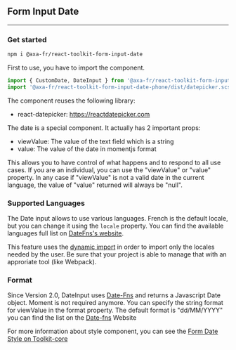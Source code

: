 ## Form Input Date

---

### Get started

```sh
npm i @axa-fr/react-toolkit-form-input-date
```

First to use, you have to import the component.

```js
import { CustomDate, DateInput } from '@axa-fr/react-toolkit-form-input-date';
import '@axa-fr/react-toolkit-form-input-date-phone/dist/datepicker.scss';
```

The component reuses the following library:

- react-datepicker: https://reactdatepicker.com

The date is a special component. It actually has 2 important props:

- viewValue: The value of the text field which is a string
- value: The value of the date in momentjs format

This allows you to have control of what happens and to respond to all use cases. If you are an individual, you can use the "viewValue" or "value" property. In any case if "viewValue" is not a valid date in the current language, the value of "value" returned will always be "null".

### Supported Languages

The Date input allows to use various languages. French is the default locale, but you can change it using the `locale` property. You can find the available languages full list on [DateFns's website](https://date-fns.org/v2.0.0-alpha.18/docs/I18n#supported-languages).

This feature uses the [dynamic import](https://reactjs.org/docs/code-splitting.html#import) in order to import only the locales needed by the user. Be sure that your project is able to manage that with an approriate tool (like Webpack).

### Format

Since Version 2.0, DateInput uses [Date-Fns](https://date-fns.org/) and returns a Javascript Date object. Moment is not required anymore. You can specify the string format for viewValue in the format property. The default format is "dd/MM/YYYY" you can find the list on the [Date-fns](https://date-fns.org/docs/format) Website

For more information about style component, you can see the [Form Date Style on Toolkit-core ](http://toolkit-intranet-axa.azurewebsites.net/#/form)
